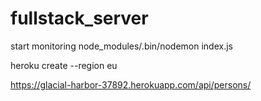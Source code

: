 # fullstack_server

start monitoring node_modules/.bin/nodemon index.js



heroku create --region eu

https://glacial-harbor-37892.herokuapp.com/api/persons/